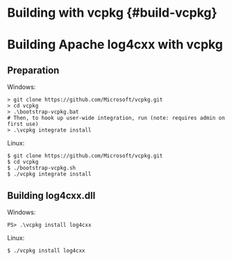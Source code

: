 Building with vcpkg {#build-vcpkg}
===
<!--
 Note: License header cannot be first, as doxygen does not generate
 cleanly if it before the '==='
-->
<!--
 Licensed to the Apache Software Foundation (ASF) under one or more
 contributor license agreements.  See the NOTICE file distributed with
 this work for additional information regarding copyright ownership.
 The ASF licenses this file to You under the Apache License, Version 2.0
 (the "License"); you may not use this file except in compliance with
 the License.  You may obtain a copy of the License at

	http://www.apache.org/licenses/LICENSE-2.0

 Unless required by applicable law or agreed to in writing, software
 distributed under the License is distributed on an "AS IS" BASIS,
 WITHOUT WARRANTIES OR CONDITIONS OF ANY KIND, either express or implied.
 See the License for the specific language governing permissions and
 limitations under the License.
-->

# Building Apache log4cxx with vcpkg

## Preparation

Windows:
~~~
> git clone https://github.com/Microsoft/vcpkg.git
> cd vcpkg
> .\bootstrap-vcpkg.bat
# Then, to hook up user-wide integration, run (note: requires admin on first use)
> .\vcpkg integrate install
~~~

Linux:
~~~
$ git clone https://github.com/Microsoft/vcpkg.git
$ cd vcpkg
$ ./bootstrap-vcpkg.sh
$ ./vcpkg integrate install
~~~

## Building log4cxx.dll

Windows:
~~~
PS> .\vcpkg install log4cxx
~~~

Linux: 
~~~
$ ./vcpkg install log4cxx
~~~

